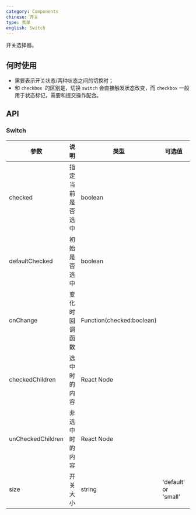 ```yaml
---
category: Components
chinese: 开关
type: 表单
english: Switch
---
```




开关选择器。

## 何时使用

- 需要表示开关状态/两种状态之间的切换时；
- 和 `checkbox `的区别是，切换 `switch` 会直接触发状态改变，而 `checkbox` 一般用于状态标记，需要和提交操作配合。

## API

### Switch

| 参数      | 说明                                     | 类型       |  可选值 |默认值 |
|-----------|------------------------------------------|------------|-------|--------|
| checked | 指定当前是否选中 | boolean  |   | false    |
| defaultChecked | 初始是否选中 | boolean |  | false |
| onChange | 变化时回调函数 | Function(checked:boolean) |  |  |
| checkedChildren | 选中时的内容 | React Node |  |  |
| unCheckedChildren | 非选中时的内容 | React Node |  |  |
| size | 开关大小 | string | 'default' or 'small' | 'default' |
